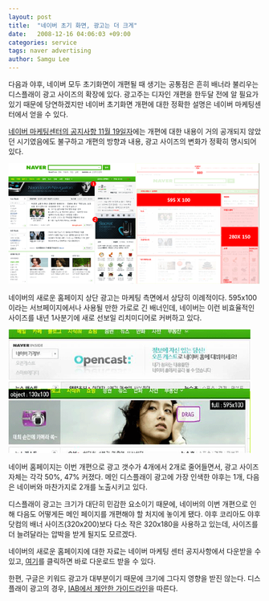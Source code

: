 ```yaml
---
layout: post
title:  "네이버 초기 화면, 광고는 더 크게"
date:   2008-12-16 04:06:03 +09:00
categories: service
tags: naver advertising
author: Samgu Lee
---
```

다음과 야후, 네이버 모두 초기화면이 개편될 때 생기는 공통점은 흔히 배너라 불리우는 디스플래이 광고 사이즈의 확장에 있다. 광고주는 디자인 개편을 한두달 전에 알 필요가 있기 때문에 당연하겠지만 네이버 초기화면 개편에 대한 정확한 설명은 네이버 마케팅센터에서 얻을 수 있다.

[네이버 마케팅센터의 공지사항 11월 19일자](http://displayad.naver.com/notice/view.nhn?article_id=75)에는 개편에 대한 내용이 거의 공개되지 않았던 시기였음에도 불구하고 개편의 방향과 내용, 광고 사이즈의 변화가 정확히 명시되어 있다.

![네이버의 새로운 홈페이지](/assets/naver-new-homepage.gif)

네이버의 새로운 홈페이지 상단 광고는 마케팅 측면에서 상당히 이례적이다. 595x100이라는 서브페이지에서나 사용될 만한 가로로 긴 배너인데, 네이버는 이런 비효율적인 사이즈를 내년 1사분기에 새로 선보일 리치미디어로 커버하고 있다.

![네이버 홈페이지 리치미디어 광고](/assets/naver-home-richmedia.gif)

네이버 홈페이지는 이번 개편으로 광고 갯수가 4개에서 2개로 줄어들면서, 광고 사이즈 자체는 각각 50%, 47% 커졌다. 메인 디스플래이 광고에 가장 인색한 야후는 1개, 다음은 네이버와 마찬가지로 2개를 노출시키고 있다.

디스플래이 광고는 크기가 대단히 민감한 요소이기 때문에, 네이버의 이번 개편으로 인해 다음도 어떻게든 메인 페이지를 개편해야 할 처지에 놓이게 됐다. 야후 코리아도 야후 닷컴의 배너 사이즈(320x200)보다 다소 작은 320x180을 사용하고 있는데, 사이즈를 더 늘려달라는 압박을 받게 될지도 모르겠다.

네이버의 새로운 홈페이지에 대한 자료는 네이버 마케팅 센터 공지사항에서 다운받을 수 있고, [여기](http://displayad.naver.com/download/notice/56/856?name=%EC%B4%88%EA%B8%B0%EB%A9%B4%EA%B0%9C%ED%8E%B8_DA%EC%83%81%ED%92%88%EB%B3%80%ED%99%94_200811.pdf)를 클릭하면 바로 다운로드 받을 수 있다.

한편, 구글은 키워드 광고가 대부분이기 때문에 크기에 그다지 영향을 받진 않는다. 디스플래이 광고의 경우, [IAB에서 제안한 가이드라인](http://www.iab.net/iab_products_and_industry_services/508676/508767/Ad_Unit)을 따른다.
